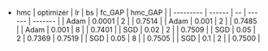 * hmc
| optimizer | lr     | bs | fc_GAP | hmc_GAP |
| --------- | ------ | -- | ------ | ------- |
| Adam      | 0.0001 | 2  |        | 0.7514  |
| Adam      | 0.001  | 2  |        | 0.7485  |
| Adam      | 0.001  | 8  |        | 0.7401  |
| SGD       | 0.02   | 2  |        | 0.7509  |
| SGD       | 0.05   | 2  |    0.7369    | 0.7519  |
| SGD       | 0.05   | 8  |        | 0.7505  |
| SGD       | 0.1    | 2  |        | 0.7500  |
